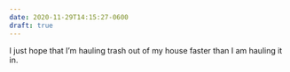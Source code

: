 ```yaml
---
date: 2020-11-29T14:15:27-0600
draft: true
---
```




I just hope that I’m hauling trash out of my house faster than I am hauling it in.



